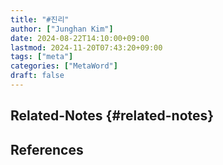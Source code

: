 ```yaml
---
title: "#진리"
author: ["Junghan Kim"]
date: 2024-08-22T14:10:00+09:00
lastmod: 2024-11-20T07:43:20+09:00
tags: ["meta"]
categories: ["MetaWord"]
draft: false
---
```


## Related-Notes {#related-notes}

## References

<style>.csl-entry{text-indent: -1.5em; margin-left: 1.5em;}</style><div class="csl-bib-body">
</div>
